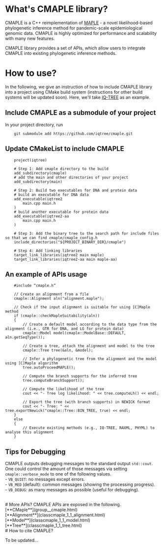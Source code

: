 # What's CMAPLE library?

CMAPLE is a C++ reimplementation of [MAPLE](https://www.nature.com/articles/s41588-023-01368-0) - a novel likelihood-based phylogenetic inference method for pandemic-scale epidemiological genomic data. CMAPLE is highly optimized for performance and scalability with many new features.

CMAPLE library provides a set of APIs, which allow users to integrate CMAPLE into existing phylogenetic inference methods.

# How to use?
In the following, we give an instruction of how to include CMAPLE library into a project using CMake build system (instructions for other build systems will be updated soon). Here, we'll take [IQ-TREE](https://github.com/iqtree/iqtree2) as an example.

## Include CMAPLE as a submodule of your project

In your project directory, run
    	
    	git submodule add https://github.com/iqtree/cmaple.git
    	
   
## Update CMakeList to include CMAPLE

    	project(iqtree)
    	
    	# Step 1: Add cmaple directory to the build
    	add_subdirectory(cmaple)
    	# add the main and other directories of your project
    	add_subdirectory(main)
    	
    	# Step 2: Build two executables for DNA and protein data
    	# build an executable for DNA data
    	add_executable(iqtree2
			main.cpp main.h
		)
		# build another executable for protein data
    	add_executable(iqtree2-aa
			main.cpp main.h
		)
		
    	# Step 3: Add the binary tree to the search path for include files so that we can find cmaple/cmaple_config.h
    	include_directories("${PROJECT_BINARY_DIR}/cmaple")
    	
    	# Step 4: Add linking libraries
    	target_link_libraries(iqtree2 main maple)
    	target_link_libraries(iqtree2-aa main maple-aa)

## An example of APIs usage

    	#include “cmaple.h”
    	
    	// Create an alignment from a file
    	cmaple::Alignment aln("alignment.maple");
    	
    	// Check if the input alignment is suitable for using [C]Maple method
    	if (cmaple::checkMapleSuitability(aln))
    	{
    		// Create a default model according to the data type from the alignment (i.e., GTR for DNA, and LG for protein data)
    		cmaple::Model model(cmaple::ModelBase::DEFAULT, aln.getSeqType());
    	
    		// Create a tree, attach the alignment and model to the tree
    		cmaple::Tree tree(&aln, &model);
    	
    		// Infer a phylogenetic tree from the alignment and the model using [C]Maple algorithm
    		tree.autoProceedMAPLE();
    	
    		// Compute the branch supports for the inferred tree
    		tree.computeBranchSupport();
    	
    		// Compute the likelihood of the tree
    		cout << "- Tree log likelihood: " << tree.computeLh() << endl;
    	
    		// Export the tree (with branch supports) in NEWICK format
    		cout << "- Tree: " << tree.exportNewick("cmaple::Tree::BIN_TREE, true) << endl;
    	}
    	else
    	{
    		// Execute existing methods (e.g., IQ-TREE, RAXML, PHYML) to analyse this alignment
    	}

## Tips for Debugging
CMAPLE outputs debugging messages to the standard output `std::cout`. One could control the amount of those messages via setting `cmaple::verbose_mode` to one of the following values.
<br> - `VB_QUIET`: no messages except errors.
<br> - `VB_MED` (default): common messages (showing the processing progress).
<br> - `VB_DEBUG`: as many messages as possible (useful for debugging).


<br>
# More APIs?
CMAPLE APIs are exposed in the following.
<br>[**CMaple**](group__cmaple.html)
<br>[**Alignment**](classcmaple_1_1_alignment.html)
<br>[**Model**](classcmaple_1_1_model.html)
<br>[**Tree**](classcmaple_1_1_tree.html)


<br>
# How to cite CMAPLE?

To be updated...


